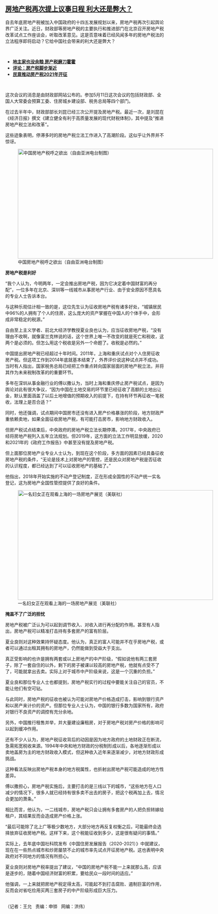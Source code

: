 <!--1620853971000-->
[房地产税再次提上议事日程  利大还是弊大？](https://www.rfa.org/mandarin/yataibaodao/jingmao/wy-05122021111927.html)
------

<p></p><p>自去年底房地产税被加入中国政府的十四五发展规划以来，房地产税再次引起舆论界广泛关注。近日，财政部等房地产税的主要执行和推进部门在北京召开房地产税改革试点工作座谈会，听取改革意见。这是否意味着已经风闻多年的房地产税法的立法程序即将启动？它给中国社会带来的利大还是弊大？</p><p><br/></p><ul><li><a href="https://www.rfa.org/mandarin/duomeiti/tebiejiemu/fc-02192021112414.html"><strong>地主家也没余粮 房产税磨刀霍霍</strong></a></li><li><strong><a href="https://www.rfa.org/mandarin/pinglun/chengxiaonong/chengxiaonong-01042021083923.html">评论：房产税脚步渐近</a></strong></li><li><strong><a href="https://www.rfa.org/mandarin/yataibaodao/jingmao/ql2-08282018091713.html">民意推动房产税2021年开征</a></strong></li></ul><p><br/></p><p>这次会议的消息是由财政部网站公布的。参加5月11日这次会议的包括财政部、全国人大常委会预算工委、住房城乡建设部、税务总局等四个部门。</p><p>在过去半年中，财政部部长刘昆已经三次公开提及房地产税。最近一次，是刘昆在《经济日报》撰文《建立健全有利于高质量发展的现代财税体制》，其中提及“推进房地产税立法和改革”。</p><p>这些迹象表明，停滞多时的房地产税立法工作进入了高潮阶段。这似乎让外界并不惊讶。</p><p><figure class="image-richtext image-inline captioned" style="width:620px;"><img alt="中国房地产税呼之欲出（自由亚洲电台制图）" height="348" src="https://www.rfa.org/mandarin/yataibaodao/jingmao/wy-05122021111927.html/wy0512.jpg/@@images/e9f9f4da-fb0e-42d0-9803-e2ec64198df7.jpeg" title="wy0512.jpg" width="620"/><figcaption class="image-caption">中国房地产税呼之欲出（自由亚洲电台制图）</figcaption><small></small></figure></p><p><strong>房地产税是利好</strong></p><p>“我个人认为，今明两年，一定会推出房地产税，因为它决定着中国财富的再分配”，一位多年在北京、深圳等一线城市从事房地产行业、由于安全原因不愿具名的专业人士告诉本台。</p><p>与这种乐观估计相一致的是，这位先生认为征收房地产税有诸多好处，“城镇居民中96%的人拥有了个人的住房，这么庞大的资产掌握在中国人的个体手中，会形成非常稳定的税源。”</p><p>自由至上主义学者、前北大经济学教授夏业良也认为，应当征收房地产税，“没有理由不收啊，就像富兰克林说的话，这个世界上唯一不改变的就是死亡和税收，这两个是必须的。但怎么用这个税收是另外一个命题了。收税是必然的。”</p><p>中国提出房地产税已经超过十年时间。2011年，上海和重庆试点对个人住房征收房产税。但这项工作到2014年底就基本结束了，外界评价说这种试点并不成功。当时有人指出，国家税务总局已经把工作重点转向国家层面的房地产税立法，并将其作为未来税制改革的的重要环节。</p><p>多年在深圳从事金融行业的傅以撒认为，当时上海和重庆停止房产税试点，是因为舆论对此有很大争议，“因为中国在土地交易的环节里已经征收了高额的土地出让金，默认里面涵盖了以后土地增值的预期收入的前提下，在持有环节再征收一笔税收，法理上是否合适？”</p><p>同时，他还强调，试点期间中国房市还没有进入房产价格暴涨的阶段，地方财政严重依赖卖地，如果全面征收房地产税，有可能打击房市，影响地方财政收入。</p><p>但房产税试点结束后，中央政府的房地产税立法长期停滞。2017年，中央政府已经将房地产税列入五年立法规划。但2019年，这方面的立法工作明显放缓，2020和2021年的《政府工作报告》中甚至没有提及房地产税。</p><p>但上面那位房地产业专业人士认为，到现在这个阶段，多方面的因素已经具备征收房地产税的条件，“无论是技术上对房地产的管控，还是民众对房地产税是否征收的认识程度，都已经达到了可以征收房地产的基础了。”</p><p>他指出，2018年开始实施的不动产登记制度，正在形成全国性的不动产统一实名登记，这为房地产全国性管控提供了良好的条件。</p><p><figure class="image-richtext image-inline captioned" style="width:620px;"><img alt="一名妇女正在观看上海的一场房地产展览（美联社）" height="348" src="https://www.rfa.org/mandarin/yataibaodao/jingmao/wy-05122021111927.html/wy0512b.jpg/@@images/73caa961-f13a-4de5-b787-a11d5ecef3bf.jpeg" title="wy0512b.jpg" width="620"/><figcaption class="image-caption">一名妇女正在观看上海的一场房地产展览（美联社）</figcaption><small></small></figure></p><p><strong>掩盖不了广泛的担忧</strong></p><p>房地产税被广泛认为可以起到调节收入、对收入进行再分配的作用。甚至有人指出，房地产税可以精准打击持有多套房产的富有阶层。</p><p>夏业良则对这种效果持怀疑态度。他认为，真正的富人可能并不在乎房地产税，或者可以通过出租其拥有的房地产，仍然能做到受益大于支出。</p><p><span>真正受影响的也许是拥有两套或以上房地产的中产阶级</span>，“假如说他有两三套房子，除了一套自住的以外，剩下的房子被课以较高的房地产税，他就有点受不了了，可能就拿出去卖。实际上对于城市中产阶级来说，这是一个沉重的负担。”</p><p>夏业良和那位专业人士也都提到，房地产税实行的过程中要能关注自己的官员，不能让他们有空可钻。</p><p>与此同时，房地产税的征收也被认为可能对房地产价格造成打击，影响到银行资产和以房产来计价的资产。但那位专业人士认为，中国的银行多数为国家所有，政府对银行不良资产的调控有充分余地。</p><p>另外，中国推行租售并举，并大量建设廉租房，对于房地产税对房产价格的影响可以起到缓冲作用。</p><p>还有不少人认为，房地产税征收背后的动因是因为地方政府的土地财政正在断流，急需拓宽税收来源。1994年中央和地方财政的分税制形成以后，各地逐渐形成以卖地盖房为主的地方财政收入模式，但这种收入近年来逐渐减少，对地方财政形成挑战。</p><p>这种看法反映出房地产税本身的地方税属性，也折射出房地产税可能造成的地方性差异。</p><p>傅以撒担心，房地产税实施后，主要打击的是三线以下的城市，“这些地方在人口减少的情况下，很多人就已经持有很多卖不出去的房子，把这个税再加上去，情况会更加的萧条。”</p><p>相比而言，他认为，一二线城市，房地产税只会让拥有多套房产的人把负担转嫁给租户，其结果反而会造成房产价格上涨。</p><p>“最后可能除了北上广等极少数地方，大部分地方再反复权衡之后，可能最终会选择放弃征收房地产税。这样下来，这个税能征收到多少，这是很有疑问的事情。”</p><p>实际上，去年底中国社科院发布《中国住房发展报告（2020-2021）》中就建议，现在在一些热点城市和炒房屡禁不止的城市率先试点开征房地产税。这也表明中央政府对不同地方的情况有所担心。</p><p>夏业良则对房地产税率提出了建议，“中国的房地产税不能一上来就那么高，应该是逐步的，随着中国经济财富的积累，要给民众一段时间的适应。”</p><p>他强调，一上来就把房地产税定得太高，可能起不到打击腐败、遏制巨富的作用，反而会对省吃俭用买两三套房子的中产阶级形成巨大压力。</p><p><br/>（记者：王允   责编：申铧   网编：洪伟）</p>
